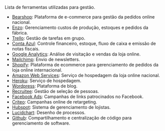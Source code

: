 Lista de ferramentas utilizadas para gestão.

- [Bearshop](https://www.nordweg.com/admin/): Plataforma de e-commerce para gestão da pedidos online nacional.
- [Enzo](http://enzoapp.com/): Gerenciamento custos de produção, estoques e pedidos da fábrica.
- [Trello](https://trello.com/): Gestão de tarefas em grupo.
- [Conta Azul](https://contaazul.com): Controle financeiro, estoque, fluxo de caixa e emissão de notas fiscais.
- [Google Analytics](https://analytics.google.com/analytics/web/): Análise de visitação e vendas da loja online.
- [Mailchimp](https://mailchimp.com/): Envio de newsletters.
- [Shopify](https://pt.shopify.com/): Plataforma de ecommerce para gerenciamento de pedidos da loja online internacional.
- [Amazon Web Services](https://aws.amazon.com/): Serviço de hospedagem da loja online nacional.
- [Heroku](https://aws.amazon.com/): Serviço de hospedagem.
- [Wordpress](https://aws.amazon.com/): Plataforma de blog.
- [Recruitee](https://recruitee.com/): Gestão de seleção de pessoas.
- [Facebook Ads](https://business.facebook.com): Campanhas de links patrocinados no Facebook.
- [Criteo](http://www.criteo.com/): Campanhas online de retargeting.
- [Hubspot](https://br.hubspot.com/): Sistema de gerenciamento de lojistas.
- [Lucidchart](https://www.lucidchart.com): Desenho de processos.
- [Github](https://github.com): Compartilhamento e centralização de código para gerenciamento de software.
